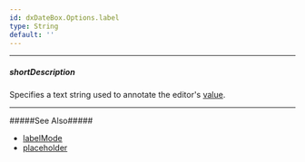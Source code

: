 ```yaml
---
id: dxDateBox.Options.label
type: String
default: ''
---
```

---
##### shortDescription
Specifies a text string used to annotate the editor's [value](/api-reference/10%20UI%20Components/dxDateBox/1%20Configuration/value.md '/Documentation/ApiReference/UI_Components/dxDateBox/Configuration/#value').

---
#####See Also#####
- [labelMode](/api-reference/10%20UI%20Components/dxTextEditor/1%20Configuration/labelMode.md '/Documentation/ApiReference/UI_Components/dxDateBox/Configuration/#labelMode')
- [placeholder](/api-reference/10%20UI%20Components/dxDateBox/1%20Configuration/placeholder.md '/Documentation/ApiReference/UI_Components/dxDateBox/Configuration/#placeholder')
